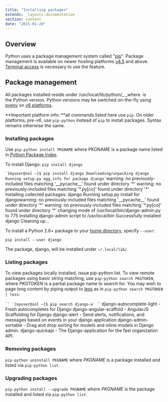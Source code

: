 ```yaml
---
title: "Installing packages"
extends: _layouts.documentation
section: content
date: "2015-01-20"
---
```


## Overview

Python uses a package management system called "[pip](https://pypi.python.org/pypi/pip)". Package management is available on newer hosting platforms [v4.5](/docs/platform/determining-platform-version/ "Determining platform version") and above. [Terminal access](/docs/terminal/is-terminal-access-available/ "Is terminal access available?") is necessary to use the feature.

## Package management

All packages installed reside under /usr/local/lib/python/_<VERSION> _where _<VERSION>_ is the Python version. Python versions may be switched on-the-fly using [pyenv](/docs/python/changing-python-versions/ "Changing Python versions") on [v6 platforms](/docs/platform/determining-platform-version/ "Determining platform version").

**Important platform info: **all commands listed here use `pip`. On older platforms, _pre-v6_, use `pip-python` instead of `pip` to install packages. Syntax remains otherwise the same.

### Installing packages

Use `pip-python install PKGNAME` where PKGNAME is a package name listed in [Python Package Index](https://pypi.python.org/pypi).

To install Django: `pip install django`

`` `[myuser@sol ~]$ pip install django Downloading/unpacking django Running setup.py egg_info for package django` ``warning: no previously-included files matching '\_\_pycache\_\_' found under directory '\*' warning: no previously-included files matching '\*.py\[co\]' found under directory '\*' Installing collected packages: django Running setup.py install for djangowarning: no previously-included files matching '\_\_pycache\_\_' found under directory '\*' warning: no previously-included files matching '\*.py\[co\]' found under directory '\*' changing mode of /usr/local/bin/django-admin.py to 775 Installing django-admin script to /usr/local/bin Successfully installed django Cleaning up...

To install a Python 2.6+ package to your [home directory](/docs/platform/home-directory-location/ "Home directory location"), specify `--user`:

`pip install --user django`

The package, django, will be installed under `~/.local/lib/`.

### Listing packages

To view packages locally installed, issue pip-python list. To view remote packages using basic string matching, use `pip-python search PKGTOKEN`, where _PKGTOKEN_ is a partial package name to search for. You may wish to page long content by piping output to [less](http://apiscp.com/linux-man/man1/more.1.html) as in `pip-python search PKGTOKEN | less`:

``` `` `[myuser@sol ~]$ pip search django-a` `` ```django-autocomplete-light - Fresh autocompletes for Django django-angular-scaffold - AngularJS Scaffolding for Django django-alert - Send alerts, notifications, and messages based on events in your django application django-admin-sortable - Drag and drop sorting for models and inline models in Django admin. django-quickapi - The Django-application for the fast organization API.

### Removing packages

`pip-python uninstall PKGNAME` where _PKGNAME_ is a package installed and listed via `pip-python list`.

### Upgrading packages

`pip-python install --upgrade PKGNAME` where _PKGNAME_ is the package installed and listed via `pip-python list`.
